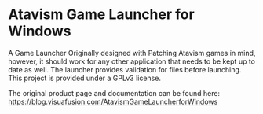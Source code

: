 # Atavism Game Launcher for Windows
 A Game Launcher Originally designed with Patching Atavism games in mind, however, it should work for any other application that needs to be kept up to date as well.  The launcher provides validation for files before launching.  This project is provided under a GPLv3 license.

 The original product page and documentation can be found here: https://blog.visuafusion.com/AtavismGameLauncherforWindows
